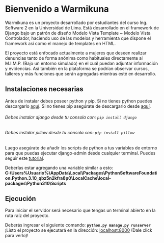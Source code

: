 # Bienvenido a Warmikuna
Warmikuna es un proyecto desarrollado por estudiantes del curso Ing. Software 2 en la Universidad de Lima.
Está desarrollado en el framework de Django bajo un patrón de diseño Modelo Vista Template ~ Modelo Vista Controlador, haciendo uso de las modelos y herramienta que dispone el framework así como el manejo de templates en HTML.

El proyecto está enfocado actualmente a mujeres que deseen realizar denuncias tanto de forma anónima como habituales directamente al M.I.M.P. (Bajo un entorno simulado) en el cuál puedan adjuntar información y evidencias. Así también en la plataforma se podrían observar cursos, talleres y más funciones que serán agregadas mientras esté en desarrollo.

## Instalaciones necesarias

Antes de instalar debes poseer python y pip.
Si no tienes python puedes descargarlo [aquí](https://www.python.org/downloads/ "aquí").
Si no tienes pip asegúrate de descargarlo desde [aquí](http://https://pip.pypa.io/en/stable/installation/ "aquí").

###### Debes instalar django desde tu consola con: `pip install django`
###### Debes instalar pillow desde tu consola con: `pip install pillow`

Luego asegúrate de añadir los scripts de python a tus variables de entorno para que puedas ejecutar django-admin desde cualquier terminal. Puedes seguir este [tutorial](http://https://www.educative.io/answers/how-to-add-python-to-path-variable-in-windows "tutorial").

Deberías estar agregando una variable similar a esto: **C:\Users\%Usuario%\AppData\Local\Packages\PythonSoftwareFoundation.Python.3.10_qbz5n2kfra8p0\LocalCache\local-packages\Python310\Scripts**

## Ejecución
Para iniciar el servidor será necesario que tengas un terminal abierto en la ruta raíz del proyecto.

Deberás ingresar el siguiente comando: **`python.py manage.py runserver`**
¡Listo el proyecto se ejecutará en la dirección: [localhost:8000](http://localhost:8000 "localhost:8000") (Dale click para verlo)!



